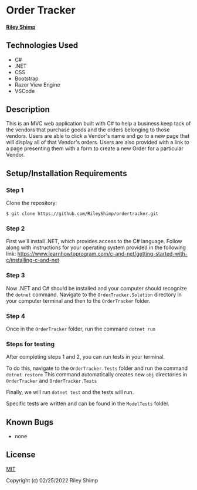 # Order Tracker

#### [Riley Shimp](https://www.github.com/rileyshimp)

## Technologies Used

* C#
* .NET
* CSS
* Bootstrap
* Razor View Engine
* VSCode

## Description

This is an MVC web application built with C# to help a business keep tack of the vendors that purchase goods and the orders belonging to those vendors. Users are able to click a Vendor's name and go to a new page that will display all of that Vendor's orders. Users are also provided with a link to a page presenting them with a form to create a new Order for a particular Vendor.

## Setup/Installation Requirements

### Step 1
Clone the repository:
``` 
$ git clone https://github.com/RileyShimp/ordertracker.git 
```
### Step 2
First we'll install .NET, which provides access to the C# language. Follow along with instructions for your operating system provided in the following link: 
https://www.learnhowtoprogram.com/c-and-net/getting-started-with-c/installing-c-and-net

### Step 3
Now .NET and C# should be installed and your computer should recognize the `dotnet` command.
Navigate to the `OrderTracker.Solution` directory in your computer terminal and then to the `OrderTracker` folder.

### Step 4
Once in the `OrderTracker` folder, run the command `dotnet run`

### Steps for testing
After completing steps 1 and 2, you can run tests in your terminal.

To do this, navigate to the `OrderTracker.Tests` folder and run the command `dotnet restore`
This command automatically creates new `obj` directories in `OrderTracker` and `OrderTracker.Tests`

Finally, we will run `dotnet test` and the tests will run.

Specific tests are written and can be found in the `ModelTests` folder.

## Known Bugs

* none

## License

[MIT](https://opensource.org/licenses/MIT)

Copyright (c) 02/25/2022 Riley Shimp